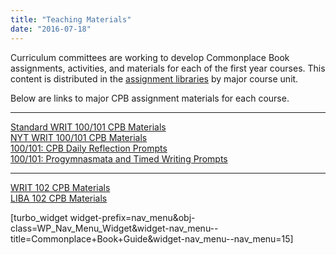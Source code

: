 ```yaml
---
title: "Teaching Materials"
date: "2016-07-18"
---
```


Curriculum committees are working to develop Commonplace Book assignments, activities, and materials for each of the first year courses. This content is distributed in the [assignment libraries](http://library.cwr.olemiss.edu/alib/) by major course unit.

Below are links to major CPB assignment materials for each course.

* * *

[Standard WRIT 100/101 CPB Materials](http://library.cwr.olemiss.edu/alib/writ101/trad/cpb/)  
[NYT WRIT 100/101 CPB Materials](http://library.cwr.olemiss.edu/alib/writ101/nyt/cpb/)  
[100/101: CPB Daily Reflection Prompts](https://olemiss.box.com/s/6x1cnysqt175k5mrdg0tmfedurf0szow)  
[100/101: Progymnasmata and Timed Writing Prompts](https://olemiss.box.com/s/9ma2u4tqql2p0t7tfa4ovwegbo9cy0zh)

* * *

[WRIT 102 CPB Materials](http://library.cwr.olemiss.edu/alib/writ102/cpb/)  
[LIBA 102 CPB Materials](http://library.cwr.olemiss.edu/alib/liba102/cpb/)

\[turbo\_widget widget-prefix=nav\_menu&obj-class=WP\_Nav\_Menu\_Widget&widget-nav\_menu--title=Commonplace+Book+Guide&widget-nav\_menu--nav\_menu=15\]
